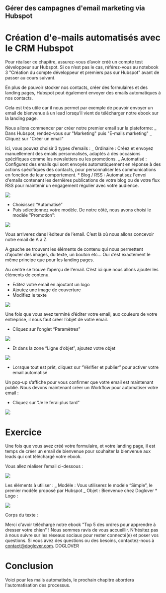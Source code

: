 ## Gérer des campagnes d'email marketing via Hubspot

# Création d'e-mails automatisés avec le CRM Hubspot

Pour réaliser ce chapitre, assurez-vous d’avoir créé un compte test développeur sur Hubspot. Si ce n’est pas le cas, référez-vous au notebook 3 "Création du compte développeur et premiers pas sur Hubspot" avant de passer au cours suivant.

En plus de pouvoir stocker nos contacts, créer des formulaires et des landing pages, Hubspot peut également envoyer des emails automatiques à nos contacts.

Cela est très utile car il nous permet par exemple de pouvoir envoyer un email de bienvenue à un lead lorsqu’il vient de télécharger notre ebook sur la landing page.

Nous allons commencer par créer notre premier email sur la plateforme: _ Dans Hubspot, rendez-vous sur "Marketing" puis "E-mails marketing" _ Cliquez sur "Créer un email"

Ici, vous pouvez choisir 3 types d’emails : _ Ordinaire : Créez et envoyez manuellement des emails personnalisés, adaptés à des occasions spécifiques comme les newsletters ou les promotions. _ Automatisé : Configurez des emails qui sont envoyés automatiquement en réponse à des actions spécifiques des contacts, pour personnaliser les communications en fonction de leur comportement. \* Blog / RSS : Automatisez l'envoi d'emails contenant les dernières publications de votre blog ou de votre flux RSS pour maintenir un engagement régulier avec votre audience.

<img src="./pictures/crm_ma_marketing_digital_52.png">

- Choisissez “Automatisé”
- Puis sélectionnez votre modèle. De notre côté, nous avons choisi le modèle "Promotion":

<img src="./pictures/crm_ma_marketing_digital_53.png">

Vous arriverez dans l’éditeur de l’email. C’est là où nous allons concevoir notre email de A à Z.

A gauche se trouvent les éléments de contenu qui nous permettent d’ajouter des images, du texte, un bouton etc… Oui c’est exactement le même principe que pour les landing pages.

Au centre se trouve l’aperçu de l'email. C’est ici que nous allons ajouter les éléments de contenu.

- Editez votre email en ajoutant un logo
- Ajoutez une image de couverture
- Modifiez le texte

<img src="./pictures/crm_ma_marketing_digital_54.gif">

Une fois que vous avez terminé d’éditer votre email, aux couleurs de votre entreprise, il nous faut créer l’objet de votre email.

- Cliquez sur l’onglet “Paramètres”

<img src="./pictures/crm_ma_marketing_digital_55.png">

- Et dans la zone “Ligne d’objet”, ajoutez votre objet

<img src="./pictures/crm_ma_marketing_digital_56.png">

- Lorsque tout est prêt, cliquez sur “Vérifier et publier” pour activer votre email automatisé

Un pop-up s’affiche pour vous confirmer que votre email est maintenant publié. Nous devons maintenant créer un Workflow pour automatiser votre email :

- Cliquez sur “Je le ferai plus tard”

<img src="./pictures/crm_ma_marketing_digital_57.png">

# Exercice

Une fois que vous avez créé votre formulaire, et votre landing page, il est temps de créer un email de bienvenue pour souhaiter la bienvenue aux leads qui ont téléchargé votre ebook.

Vous allez réaliser l’email ci-dessous :

<img src="./pictures/crm_ma_marketing_digital_58.png">

Les éléments à utiliser : _ Modèle : Vous utiliserez le modèle “Simple”, le premier modèle proposé par Hubspot _ Objet : Bienvenue chez Doglover \* Logo :

<img src="./pictures/crm_ma_marketing_digital_59.png">

Corps du texte :

Merci d'avoir téléchargé notre ebook "Top 5 des ordres pour apprendre à dresser votre chien" ! Nous sommes ravis de vous accueillir. N'hésitez pas à nous suivre sur les réseaux sociaux pour rester connecté(e) et poser vos questions. Si vous avez des questions ou des besoins, contactez-nous à contact@doglover.com. DOGLOVER

# Conclusion

Voici pour les mails automatisés, le prochain chapitre abordera l'automatisation des processus.
